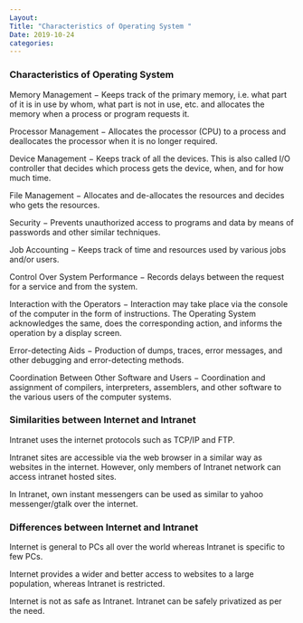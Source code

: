 ```yaml
---
Layout:
Title: "Characteristics of Operating System "
Date: 2019-10-24
categories:
---
```

### Characteristics of Operating System
Memory Management − Keeps track of the primary memory, i.e. what part of it is in use by whom, what part is not in use, etc. and allocates the memory when a process or program requests it.

Processor Management − Allocates the processor (CPU) to a process and deallocates the processor when it is no longer required.

Device Management − Keeps track of all the devices. This is also called I/O controller that decides which process gets the device, when, and for how much time.

File Management − Allocates and de-allocates the resources and decides who gets the resources.

Security − Prevents unauthorized access to programs and data by means of passwords and other similar techniques.

Job Accounting − Keeps track of time and resources used by various jobs and/or users.

Control Over System Performance − Records delays between the request for a service and from the system.

Interaction with the Operators − Interaction may take place via the console of the computer in the form of instructions. The Operating System acknowledges the same, does the corresponding action, and informs the operation by a display screen.

Error-detecting Aids − Production of dumps, traces, error messages, and other debugging and error-detecting methods.

Coordination Between Other Software and Users − Coordination and assignment of compilers, interpreters, assemblers, and other software to the various users of the computer systems.

### Similarities between Internet and Intranet
Intranet uses the internet protocols such as TCP/IP and FTP.

Intranet sites are accessible via the web browser in a similar way as websites in the internet. However, only members of Intranet network can access intranet hosted sites.

In Intranet, own instant messengers can be used as similar to yahoo messenger/gtalk over the internet.

### Differences between Internet and Intranet
Internet is general to PCs all over the world whereas Intranet is specific to few PCs.

Internet provides a wider and better access to websites to a large population, whereas Intranet is restricted.

Internet is not as safe as Intranet. Intranet can be safely privatized as per the need.